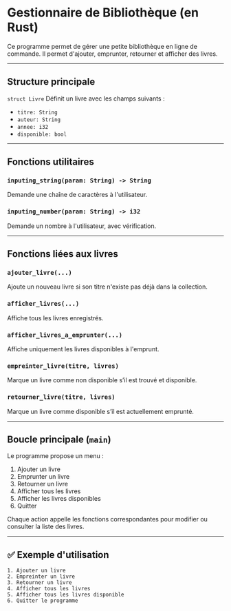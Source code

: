 # Gestionnaire de Bibliothèque (en Rust)

Ce programme permet de gérer une petite bibliothèque en ligne de commande. Il permet d'ajouter, emprunter, retourner et afficher des livres.

---

## Structure principale

`struct Livre`
Définit un livre avec les champs suivants :
- `titre: String`
- `auteur: String`
- `annee: i32`
- `disponible: bool`

---

## Fonctions utilitaires

### `inputing_string(param: String) -> String`
Demande une chaîne de caractères à l'utilisateur.

### `inputing_number(param: String) -> i32`
Demande un nombre à l'utilisateur, avec vérification.

---

## Fonctions liées aux livres

### `ajouter_livre(...)`
Ajoute un nouveau livre si son titre n'existe pas déjà dans la collection.

### `afficher_livres(...)`
Affiche tous les livres enregistrés.

### `afficher_livres_a_emprunter(...)`
Affiche uniquement les livres disponibles à l'emprunt.

### `empreinter_livre(titre, livres)`
Marque un livre comme non disponible s’il est trouvé et disponible.

### `retourner_livre(titre, livres)`
Marque un livre comme disponible s’il est actuellement emprunté.

---

## Boucle principale (`main`)

Le programme propose un menu :
1. Ajouter un livre
2. Emprunter un livre
3. Retourner un livre
4. Afficher tous les livres
5. Afficher les livres disponibles
6. Quitter

Chaque action appelle les fonctions correspondantes pour modifier ou consulter la liste des livres.

---

## ✅ Exemple d'utilisation

```text
1. Ajouter un livre
2. Empreinter un livre
3. Retourner un livre
4. Afficher tous les livres
5. Afficher tous les livres disponible
6. Quitter le programme

